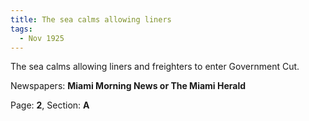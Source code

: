 ```yaml
---  
title: The sea calms allowing liners  
tags:  
  - Nov 1925  
---  
```

  
The sea calms allowing liners and freighters to enter Government Cut.  
  
Newspapers: **Miami Morning News or The Miami Herald**  
  
Page: **2**, Section: **A** 
